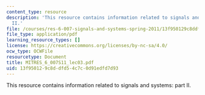 ```yaml
---
content_type: resource
description: 'This resource contains information related to signals and systems: part
  II.'
file: /courses/res-6-007-signals-and-systems-spring-2011/13f950129c8ddfd54c7c0d91edfd7d93_MITRES_6_007S11_lec03.pdf
file_type: application/pdf
learning_resource_types: []
license: https://creativecommons.org/licenses/by-nc-sa/4.0/
ocw_type: OCWFile
resourcetype: Document
title: MITRES_6_007S11_lec03.pdf
uid: 13f95012-9c8d-dfd5-4c7c-0d91edfd7d93
---
```

This resource contains information related to signals and systems: part II.